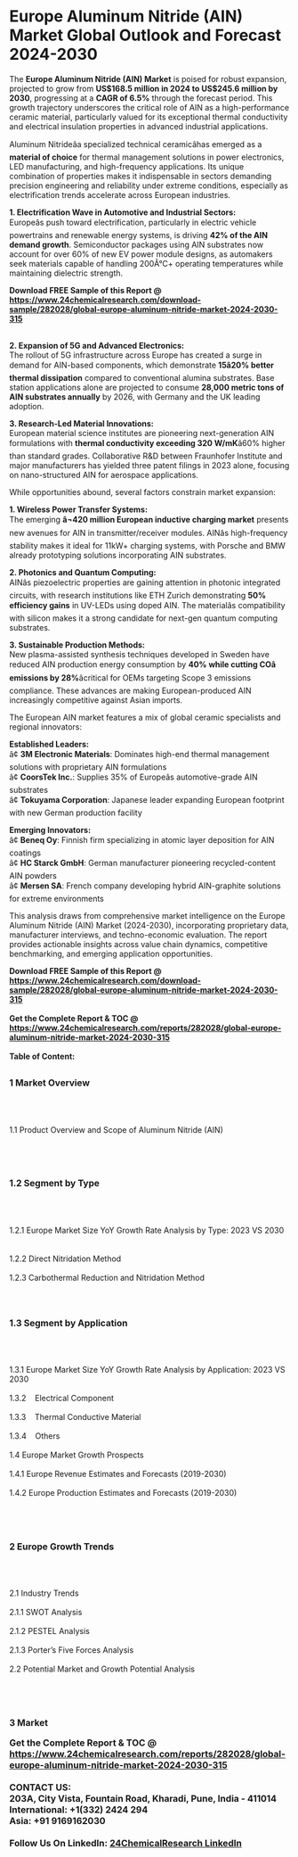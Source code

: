 <h1>Europe Aluminum Nitride (AIN) Market Global Outlook and Forecast 2024-2030</h1><p>The <strong>Europe Aluminum Nitride (AIN) Market</strong> is poised for robust expansion, projected to grow from <strong>US$168.5 million in 2024 to US$245.6 million by 2030</strong>, progressing at a <strong>CAGR of 6.5%</strong> through the forecast period. This growth trajectory underscores the critical role of AIN as a high-performance ceramic material, particularly valued for its exceptional thermal conductivity and electrical insulation properties in advanced industrial applications.</p><p>Aluminum Nitrideâa specialized technical ceramicâhas emerged as a <strong>material of choice</strong> for thermal management solutions in power electronics, LED manufacturing, and high-frequency applications. Its unique combination of properties makes it indispensable in sectors demanding precision engineering and reliability under extreme conditions, especially as electrification trends accelerate across European industries.</p><p><strong>1. Electrification Wave in Automotive and Industrial Sectors:</strong><br>
Europeâs push toward electrification, particularly in electric vehicle powertrains and renewable energy systems, is driving <strong>42% of the AIN demand growth</strong>. Semiconductor packages using AIN substrates now account for over 60% of new EV power module designs, as automakers seek materials capable of handling 200Â°C+ operating temperatures while maintaining dielectric strength.</p><div><b>Download FREE Sample of this Report @ 
            <a href="https://www.24chemicalresearch.com/download-sample/282028/global-europe-aluminum-nitride-market-2024-2030-315">
            https://www.24chemicalresearch.com/download-sample/282028/global-europe-aluminum-nitride-market-2024-2030-315</a></b></div><br><p><strong>2. Expansion of 5G and Advanced Electronics:</strong><br>
The rollout of 5G infrastructure across Europe has created a surge in demand for AIN-based components, which demonstrate <strong>15â20% better thermal dissipation</strong> compared to conventional alumina substrates. Base station applications alone are projected to consume <strong>28,000 metric tons of AIN substrates annually</strong> by 2026, with Germany and the UK leading adoption.</p><p><strong>3. Research-Led Material Innovations:</strong><br>
European material science institutes are pioneering next-generation AIN formulations with <strong>thermal conductivity exceeding 320 W/mK</strong>â60% higher than standard grades. Collaborative R&amp;D between Fraunhofer Institute and major manufacturers has yielded three patent filings in 2023 alone, focusing on nano-structured AIN for aerospace applications.</p><p>While opportunities abound, several factors constrain market expansion:</p><p><strong>1. Wireless Power Transfer Systems:</strong><br>
The emerging <strong>â¬420 million European inductive charging market</strong> presents new avenues for AIN in transmitter/receiver modules. AINâs high-frequency stability makes it ideal for 11kW+ charging systems, with Porsche and BMW already prototyping solutions incorporating AIN substrates.</p><p><strong>2. Photonics and Quantum Computing:</strong><br>
AINâs piezoelectric properties are gaining attention in photonic integrated circuits, with research institutions like ETH Zurich demonstrating <strong>50% efficiency gains</strong> in UV-LEDs using doped AIN. The materialâs compatibility with silicon makes it a strong candidate for next-gen quantum computing substrates.</p><p><strong>3. Sustainable Production Methods:</strong><br>
New plasma-assisted synthesis techniques developed in Sweden have reduced AIN production energy consumption by <strong>40% while cutting COâ emissions by 28%</strong>âcritical for OEMs targeting Scope 3 emissions compliance. These advances are making European-produced AIN increasingly competitive against Asian imports.</p><p>The European AIN market features a mix of global ceramic specialists and regional innovators:</p><p><strong>Established Leaders:</strong><br>
â¢ <strong>3M Electronic Materials</strong>: Dominates high-end thermal management solutions with proprietary AIN formulations<br>
â¢ <strong>CoorsTek Inc.</strong>: Supplies 35% of Europeâs automotive-grade AIN substrates<br>
â¢ <strong>Tokuyama Corporation</strong>: Japanese leader expanding European footprint with new German production facility</p><p><strong>Emerging Innovators:</strong><br>
â¢ <strong>Beneq Oy</strong>: Finnish firm specializing in atomic layer deposition for AIN coatings<br>
â¢ <strong>HC Starck GmbH</strong>: German manufacturer pioneering recycled-content AIN powders<br>
â¢ <strong>Mersen SA</strong>: French company developing hybrid AIN-graphite solutions for extreme environments</p><p>This analysis draws from comprehensive market intelligence on the Europe Aluminum Nitride (AIN) Market (2024-2030), incorporating proprietary data, manufacturer interviews, and techno-economic evaluation. The report provides actionable insights across value chain dynamics, competitive benchmarking, and emerging application opportunities.</p><div><b>Download FREE Sample of this Report @ 
            <a href="https://www.24chemicalresearch.com/download-sample/282028/global-europe-aluminum-nitride-market-2024-2030-315">
            https://www.24chemicalresearch.com/download-sample/282028/global-europe-aluminum-nitride-market-2024-2030-315</a></b></div><br><div><b>Get the Complete Report & TOC @ 
            <a href="https://www.24chemicalresearch.com/reports/282028/global-europe-aluminum-nitride-market-2024-2030-315">
            https://www.24chemicalresearch.com/reports/282028/global-europe-aluminum-nitride-market-2024-2030-315</a></b></div><br>
            <b>Table of Content:</b><p><h2><span style="font-size:16px"><strong>1 Market Overview&nbsp;&nbsp; &nbsp;</strong></span></h2><br />
<br />
<p>1.1 Product Overview and Scope of Aluminum Nitride (AIN)&nbsp;</p><br />
<br />
<h2><strong><span style="font-size:16px">1.2 Segment by Type&nbsp;&nbsp; &nbsp;</span></strong></h2><br />
<br />
<p>1.2.1 Europe Market Size YoY Growth Rate Analysis by Type: 2023 VS 2030&nbsp;&nbsp; &nbsp;<br /><br />
1.2.2 Direct Nitridation Method&nbsp;&nbsp; &nbsp;<br /><br />
1.2.3 Carbothermal Reduction and Nitridation Method<br /><br />
<br />
<h2><span style="font-size:16px"><strong>1.3 Segment by Application&nbsp;&nbsp;</strong></span></h2><br />
<br />
<p>1.3.1 Europe Market Size YoY Growth Rate Analysis by Application: 2023 VS 2030&nbsp;&nbsp; &nbsp;<br /><br />
1.3.2&nbsp;&nbsp; &nbsp;Electrical Component<br /><br />
1.3.3&nbsp;&nbsp; &nbsp;Thermal Conductive Material<br /><br />
1.3.4&nbsp;&nbsp; &nbsp;Others<br /><br />
1.4 Europe Market Growth Prospects&nbsp;&nbsp; &nbsp;<br /><br />
1.4.1 Europe Revenue Estimates and Forecasts (2019-2030)&nbsp;&nbsp; &nbsp;<br /><br />
1.4.2 Europe Production Estimates and Forecasts (2019-2030)&nbsp;&nbsp;</p><br />
<br />
<h2><span style="font-size:16px"><strong>2 Europe Growth Trends&nbsp;&nbsp; &nbsp;</strong></span></h2><br />
<br />
<p>2.1 Industry Trends&nbsp;&nbsp; &nbsp;<br /><br />
2.1.1 SWOT Analysis&nbsp;&nbsp; &nbsp;<br /><br />
2.1.2 PESTEL Analysis&nbsp;&nbsp; &nbsp;<br /><br />
2.1.3 Porter&rsquo;s Five Forces Analysis&nbsp;&nbsp; &nbsp;<br /><br />
2.2 Potential Market and Growth Potential Analysis&nbsp;&nbsp; &nbsp;</p><br />
<br />
<h2><span style="font-size:16px"><strong>3 Market </p><div><b>Get the Complete Report & TOC @ 
            <a href="https://www.24chemicalresearch.com/reports/282028/global-europe-aluminum-nitride-market-2024-2030-315">
            https://www.24chemicalresearch.com/reports/282028/global-europe-aluminum-nitride-market-2024-2030-315</a></b></div><br><b>CONTACT US:</b><br>
            203A, City Vista, Fountain Road, Kharadi, Pune, India - 411014<br>
            International: +1(332) 2424 294<br>
            Asia: +91 9169162030 <br><br>
            Follow Us On LinkedIn: <a href="https://www.linkedin.com/company/24chemicalresearch/">24ChemicalResearch LinkedIn</a>